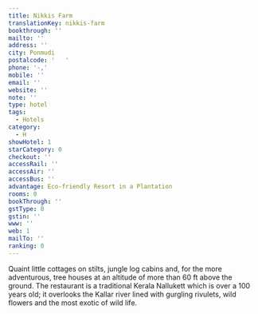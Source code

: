 ```yaml
---
title: Nikkis Farm
translationKey: nikkis-farm
bookthrough: ''
mailto: ''
address: ''
city: Ponmudi
postalcode: '   '
phone: '-,'
mobile: ''
email: ''
website: ''
note: ''
type: hotel
tags:
  - Hotels
category:
  - H
showHotel: 1
starCategory: 0
checkout: ''
accessRail: ''
accessAir: ''
accessBus: ''
advantage: Eco-friendly Resort in a Plantation
rooms: 0
bookThrough: ''
gstType: 0
gstin: ''
www: ''
web: 1
mailTo: ''
ranking: 0
---
```







Quaint little cottages on stilts, jungle log cabins and, for the more adventurous, tree houses at an altitude of more than 60 ft above the ground. The restaurant is a traditional Kerala Nallukett which is over a 100 years old; it overlooks the Kallar river lined with gurgling rivulets, wild flowers and the most exotic of wild life.